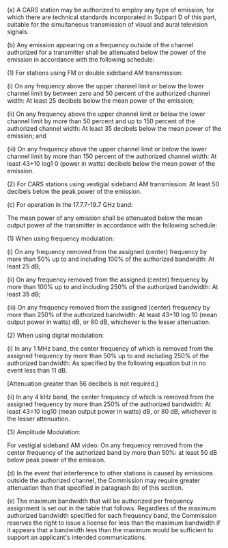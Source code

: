 (a) A CARS station may be authorized to employ any type of emission, for which there are technical standards incorporated in Subpart D of this part, suitable for the simultaneous transmission of visual and aural television signals.

(b) Any emission appearing on a frequency outside of the channel authorized for a transmitter shall be attenuated below the power of the emission in accordance with the following schedule:

(1) For stations using FM or double sideband AM transmission:

(i) On any frequency above the upper channel limit or below the lower channel limit by between zero and 50 percent of the authorized channel width: At least 25 decibels below the mean power of the emission;

(ii) On any frequency above the upper channel limit or below the lower channel limit by more than 50 percent and up to 150 percent of the authorized channel width: At least 35 decibels below the mean power of the emission; and

(iii) On any frequency above the upper channel limit or below the lower channel limit by more than 150 percent of the authorized channel width: At least 43+10 log1
                0 (power in watts) decibels below the mean power of the emission.

(2) For CARS stations using vestigial sideband AM transmission: At least 50 decibels below the peak power of the emission.

(c) For operation in the 17.7.7-19.7 GHz band:

The mean power of any emission shall be attenuated below the mean output power of the transmitter in accordance with the following schedule:

(1) When using frequency modulation:

(i) On any frequency removed from the assigned (center) frequency by more than 50% up to and including 100% of the authorized bandwidth: At least 25 dB;

(ii) On any frequency removed from the assigned (center) frequency by more than 100% up to and including 250% of the authorized bandwidth: At least 35 dB;

(iii) On any frequency removed from the assigned (center) frequency by more than 250% of the authorized bandwidth: At least 43+10 log 10 (mean output power in watts) dB, or 80 dB, whichever is the lesser attenuation.

(2) When using digital modulation:

(i) In any 1 MHz band, the center frequency of which is removed from the assigned frequency by more than 50% up to and including 250% of the authorized bandwidth: As specified by the following equation but in no event less than 11 dB.
              

[Attenuation greater than 56 decibels is not required.]

(ii) In any 4 kHz band, the center frequency of which is removed from the assigned frequency by more than 250% of the authorized bandwidth: At least 43=10 log10 (mean output power in watts) dB, or 80 dB, whichever is the lesser attenuation.

(3) Amplitude Modulation:
              

For vestigial sideband AM video: On any frequency removed from the center frequency of the authorized band by more than 50%: at least 50 dB below peak power of the emission.

(d) In the event that interference to other stations is caused by emissions outside the authorized channel, the Commission may require greater attenuation than that specified in paragraph (b) of this section.

(e) The maximum bandwidth that will be authorized per frequency assignment is set out in the table that follows. Regardless of the maximum authorized bandwidth specified for each frequency band, the Commission reserves the right to issue a license for less than the maximum bandwidth if it appears that a bandwidth less than the maximum would be sufficient to support an applicant's intended communications.

